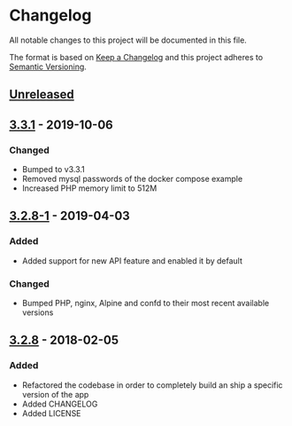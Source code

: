 # Changelog

All notable changes to this project will be documented in this file.

The format is based on [Keep a Changelog](http://keepachangelog.com/en/1.0.0/)
and this project adheres to [Semantic Versioning](http://semver.org/spec/v2.0.0.html).

## [Unreleased]

## [3.3.1] - 2019-10-06

### Changed

- Bumped to v3.3.1
- Removed mysql passwords of the docker compose example
- Increased PHP memory limit to 512M

## [3.2.8-1] - 2019-04-03

### Added

- Added support for new API feature and enabled it by default

### Changed

- Bumped PHP, nginx, Alpine and confd to their most recent available versions

## [3.2.8] - 2018-02-05

### Added
- Refactored the codebase in order to completely build an ship a specific version of the app
- Added CHANGELOG
- Added LICENSE

[Unreleased]: https://github.com/mvisonneau/docker-generatedata/compare/3.3.1...HEAD
[3.3.1]: https://github.com/mvisonneau/docker-generatedata/tree/3.3.1
[3.2.8-1]: https://github.com/mvisonneau/docker-generatedata/tree/3.2.8-1
[3.2.8]: https://github.com/mvisonneau/docker-generatedata/tree/3.2.8
